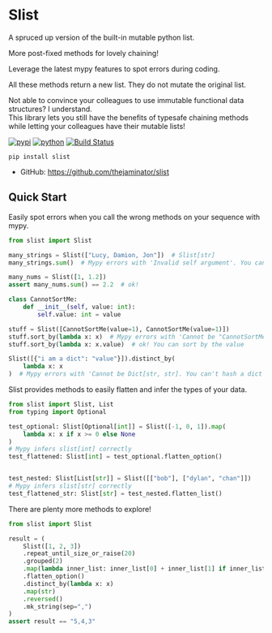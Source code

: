 # Slist
A spruced up version of the built-in mutable python list.

More post-fixed methods for lovely chaining!

Leverage the latest mypy features to spot errors during coding.

All these methods return a new list. They do not mutate the original list.

Not able to convince your colleagues to use immutable functional data structures? I understand.   
This library lets you still have the benefits of typesafe chaining methods while letting your colleagues have their mutable lists!





[![pypi](https://img.shields.io/pypi/v/slist.svg)](https://pypi.org/project/slist)
[![python](https://img.shields.io/pypi/pyversions/slist.svg)](https://pypi.org/project/slist)
[![Build Status](https://github.com/thejaminator/slist/actions/workflows/dev.yml/badge.svg)](https://github.com/thejaminator/slist/actions/workflows/dev.yml)

```
pip install slist
```


* GitHub: <https://github.com/thejaminator/slist>


## Quick Start
Easily spot errors when you call the wrong methods on your sequence with mypy.

```python
from slist import Slist

many_strings = Slist(["Lucy, Damion, Jon"])  # Slist[str]
many_strings.sum()  # Mypy errors with 'Invalid self argument'. You can't sum a sequence of strings!

many_nums = Slist([1, 1.2])
assert many_nums.sum() == 2.2  # ok!

class CannotSortMe:
    def __init__(self, value: int):
        self.value: int = value

stuff = Slist([CannotSortMe(value=1), CannotSortMe(value=1)])
stuff.sort_by(lambda x: x)  # Mypy errors with 'Cannot be "CannotSortMe"'. There isn't a way to sort by the class itself
stuff.sort_by(lambda x: x.value)  # ok! You can sort by the value

Slist([{"i am a dict": "value"}]).distinct_by(
    lambda x: x
)  # Mypy errors with 'Cannot be Dict[str, str]. You can't hash a dict itself
```

Slist provides methods to easily flatten and infer the types of your data.
```python
from slist import Slist, List
from typing import Optional

test_optional: Slist[Optional[int]] = Slist([-1, 0, 1]).map(
    lambda x: x if x >= 0 else None
)
# Mypy infers slist[int] correctly
test_flattened: Slist[int] = test_optional.flatten_option()


test_nested: Slist[List[str]] = Slist([["bob"], ["dylan", "chan"]])
# Mypy infers slist[str] correctly
test_flattened_str: Slist[str] = test_nested.flatten_list()
```

There are plenty more methods to explore!
```python
from slist import Slist

result = (
    Slist([1, 2, 3])
    .repeat_until_size_or_raise(20)
    .grouped(2)
    .map(lambda inner_list: inner_list[0] + inner_list[1] if inner_list.length == 2 else inner_list[0])
    .flatten_option()
    .distinct_by(lambda x: x)
    .map(str)
    .reversed()
    .mk_string(sep=",")
)
assert result == "5,4,3"
```